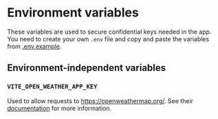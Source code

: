 # Environment variables

These variables are used to secure confidential keys needed in the app. You need to create your own `.env` file and copy and paste the variables from [.env.example](/.env.example).

## Environment-independent variables

### `VITE_OPEN_WEATHER_APP_KEY`

Used to allow requests to <https://openweathermap.org/>. See their [documentation](https://openweathermap.org/current) for more information.
